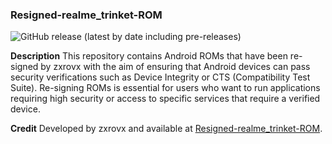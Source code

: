 ### Resigned-realme_trinket-ROM

![GitHub release (latest by date including pre-releases)](https://img.shields.io/github/v/release/zxrovx/Resigned-ROM-R5X?include_prereleases)

**Description**
This repository contains Android ROMs that have been re-signed by zxrovx with the aim of ensuring that Android devices can pass security verifications such as Device Integrity or CTS (Compatibility Test Suite). Re-signing ROMs is essential for users who want to run applications requiring high security or access to specific services that require a verified device.

**Credit**
Developed by zxrovx and available at [Resigned-realme_trinket-ROM](https://github.com/zxrovx/Resigned-realme_trinket-ROM).
